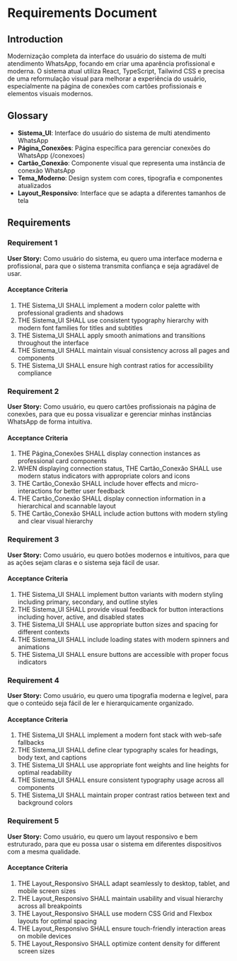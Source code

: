 # Requirements Document

## Introduction

Modernização completa da interface do usuário do sistema de multi atendimento WhatsApp, focando em criar uma aparência profissional e moderna. O sistema atual utiliza React, TypeScript, Tailwind CSS e precisa de uma reformulação visual para melhorar a experiência do usuário, especialmente na página de conexões com cartões profissionais e elementos visuais modernos.

## Glossary

- **Sistema_UI**: Interface do usuário do sistema de multi atendimento WhatsApp
- **Página_Conexões**: Página específica para gerenciar conexões do WhatsApp (/conexoes)
- **Cartão_Conexão**: Componente visual que representa uma instância de conexão WhatsApp
- **Tema_Moderno**: Design system com cores, tipografia e componentes atualizados
- **Layout_Responsivo**: Interface que se adapta a diferentes tamanhos de tela

## Requirements

### Requirement 1

**User Story:** Como usuário do sistema, eu quero uma interface moderna e profissional, para que o sistema transmita confiança e seja agradável de usar.

#### Acceptance Criteria

1. THE Sistema_UI SHALL implement a modern color palette with professional gradients and shadows
2. THE Sistema_UI SHALL use consistent typography hierarchy with modern font families for titles and subtitles
3. THE Sistema_UI SHALL apply smooth animations and transitions throughout the interface
4. THE Sistema_UI SHALL maintain visual consistency across all pages and components
5. THE Sistema_UI SHALL ensure high contrast ratios for accessibility compliance

### Requirement 2

**User Story:** Como usuário, eu quero cartões profissionais na página de conexões, para que eu possa visualizar e gerenciar minhas instâncias WhatsApp de forma intuitiva.

#### Acceptance Criteria

1. THE Página_Conexões SHALL display connection instances as professional card components
2. WHEN displaying connection status, THE Cartão_Conexão SHALL use modern status indicators with appropriate colors and icons
3. THE Cartão_Conexão SHALL include hover effects and micro-interactions for better user feedback
4. THE Cartão_Conexão SHALL display connection information in a hierarchical and scannable layout
5. THE Cartão_Conexão SHALL include action buttons with modern styling and clear visual hierarchy

### Requirement 3

**User Story:** Como usuário, eu quero botões modernos e intuitivos, para que as ações sejam claras e o sistema seja fácil de usar.

#### Acceptance Criteria

1. THE Sistema_UI SHALL implement button variants with modern styling including primary, secondary, and outline styles
2. THE Sistema_UI SHALL provide visual feedback for button interactions including hover, active, and disabled states
3. THE Sistema_UI SHALL use appropriate button sizes and spacing for different contexts
4. THE Sistema_UI SHALL include loading states with modern spinners and animations
5. THE Sistema_UI SHALL ensure buttons are accessible with proper focus indicators

### Requirement 4

**User Story:** Como usuário, eu quero uma tipografia moderna e legível, para que o conteúdo seja fácil de ler e hierarquicamente organizado.

#### Acceptance Criteria

1. THE Sistema_UI SHALL implement a modern font stack with web-safe fallbacks
2. THE Sistema_UI SHALL define clear typography scales for headings, body text, and captions
3. THE Sistema_UI SHALL use appropriate font weights and line heights for optimal readability
4. THE Sistema_UI SHALL ensure consistent typography usage across all components
5. THE Sistema_UI SHALL maintain proper contrast ratios between text and background colors

### Requirement 5

**User Story:** Como usuário, eu quero um layout responsivo e bem estruturado, para que eu possa usar o sistema em diferentes dispositivos com a mesma qualidade.

#### Acceptance Criteria

1. THE Layout_Responsivo SHALL adapt seamlessly to desktop, tablet, and mobile screen sizes
2. THE Layout_Responsivo SHALL maintain usability and visual hierarchy across all breakpoints
3. THE Layout_Responsivo SHALL use modern CSS Grid and Flexbox layouts for optimal spacing
4. THE Layout_Responsivo SHALL ensure touch-friendly interaction areas on mobile devices
5. THE Layout_Responsivo SHALL optimize content density for different screen sizes